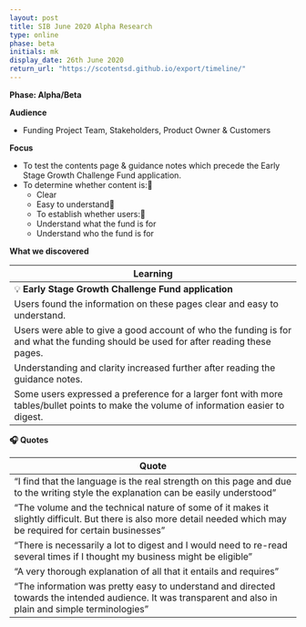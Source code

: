 ```yaml
---
layout: post
title: SIB June 2020 Alpha Research
type: online
phase: beta
initials: mk
display_date: 26th June 2020
return_url: "https://scotentsd.github.io/export/timeline/"
---
```


**Phase: Alpha/Beta**

**Audience**
- Funding Project Team, Stakeholders, Product Owner & Customers

**Focus**
- To test the contents page & guidance notes which precede the Early Stage Growth Challenge Fund application.
- To determine whether content is:
   - Clear
   - Easy to understand
   - To establish whether users:
   - Understand what the fund is for
   - Understand who the fund is for

**What we discovered**

| Learning
| ---
| 💡  **Early Stage Growth Challenge Fund application**
| Users found the information on these pages clear and easy to understand.
| Users were able to give a good account of who the funding is for and what the funding should be used for after reading these pages.
| Understanding and clarity increased further after reading the guidance notes.
| Some users expressed a preference for a larger font with more tables/bullet points to make the volume of information easier to digest.

**🎧 Quotes**

| Quote
| ---
| “I find that the language is the real strength on this page and due to the writing style the explanation can be easily understood”
| “The volume and the technical nature of some of it makes it slightly difficult. But there is also more detail needed which may be required for certain businesses”
| “There is necessarily a lot to digest and I would need to re-read several times if I thought my business might be eligible”
| “A very thorough explanation of all that it entails and requires”
| “The information was pretty easy to understand and directed towards the intended audience. It was transparent and also in plain and simple terminologies”

<!--more-->

